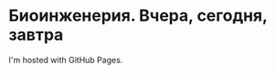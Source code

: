 # <!DOCTYPE html>
<html>
<body>
<h1>Биоинженерия. Вчера, сегодня, завтра</h1>
<p>I'm hosted with GitHub Pages.</p>
</body>
</html>
